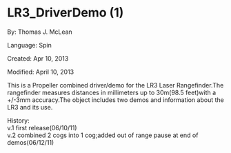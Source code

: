 # LR3_DriverDemo (1)

By: Thomas J. McLean

Language: Spin

Created: Apr 10, 2013

Modified: April 10, 2013

This is a Propeller combined driver/demo for the LR3 Laser Rangefinder.The rangefinder measures distances in millimeters up to 30m(98.5 feet)with a +/-3mm accuracy.The object includes two demos and information about the LR3 and its use.

History:  
v.1 first release(06/10/11)   
v.2 combined 2 cogs into 1 cog;added out of range pause at end of demos(06/12/11)
